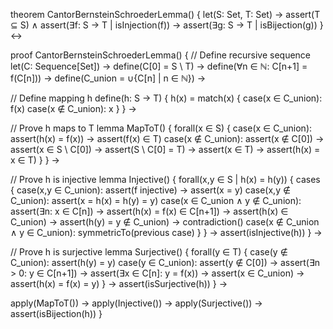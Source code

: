 theorem CantorBernsteinSchroederLemma() {
  let(S: Set, T: Set) →
  assert(T ⊆ S) ∧
  assert(∃f: S → T | isInjection(f)) →
  assert(∃g: S → T | isBijection(g))
} ↔

proof CantorBernsteinSchroederLemma() {
  // Define recursive sequence
  let(C: Sequence[Set]) →
  define(C[0] = S \ T) →
  define(∀n ∈ ℕ: C[n+1] = f(C[n])) →
  define(C_union = ∪{C[n] | n ∈ ℕ}) →
  
  // Define mapping h
  define(h: S → T) {
    h(x) = match(x) {
      case(x ∈ C_union): f(x)
      case(x ∉ C_union): x
    }
  } →

  // Prove h maps to T
  lemma MapToT() {
    forall(x ∈ S) {
      case(x ∈ C_union): 
        assert(h(x) = f(x)) →
        assert(f(x) ∈ T)
      case(x ∉ C_union):
        assert(x ∉ C[0]) →
        assert(x ∈ S \ C[0]) →
        assert(S \ C[0] = T) →
        assert(x ∈ T) →
        assert(h(x) = x ∈ T)
    }
  } →

  // Prove h is injective
  lemma Injective() {
    forall(x,y ∈ S | h(x) = h(y)) {
      cases {
        case(x,y ∈ C_union): 
          assert(f injective) →
          assert(x = y)
        case(x,y ∉ C_union):
          assert(x = h(x) = h(y) = y)
        case(x ∈ C_union ∧ y ∉ C_union):
          assert(∃n: x ∈ C[n]) →
          assert(h(x) = f(x) ∈ C[n+1]) →
          assert(h(x) ∈ C_union) →
          assert(h(y) = y ∉ C_union) →
          contradiction()
        case(x ∉ C_union ∧ y ∈ C_union):
          symmetricTo(previous case)
      }
    } →
    assert(isInjective(h))
  } →

  // Prove h is surjective
  lemma Surjective() {
    forall(y ∈ T) {
      case(y ∉ C_union):
        assert(h(y) = y)
      case(y ∈ C_union):
        assert(y ∉ C[0]) →
        assert(∃n > 0: y ∈ C[n+1]) →
        assert(∃x ∈ C[n]: y = f(x)) →
        assert(x ∈ C_union) →
        assert(h(x) = f(x) = y)
    } →
    assert(isSurjective(h))
  } →

  apply(MapToT()) →
  apply(Injective()) →
  apply(Surjective()) →
  assert(isBijection(h))
}